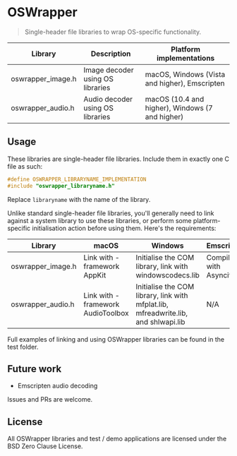 # OSWrapper

> Single-header file libraries to wrap OS-specific functionality.

| Library           | Description                      | Platform implementations                        |
| ----------------- | -------------------------------- | ----------------------------------------------- |
| oswrapper_image.h | Image decoder using OS libraries | macOS, Windows (Vista and higher), Emscripten   |
| oswrapper_audio.h | Audio decoder using OS libraries | macOS (10.4 and higher), Windows (7 and higher) |

## Usage

These libraries are single-header file libraries.
Include them in exactly one C file as such:

```C
#define OSWRAPPER_LIBRARYNAME_IMPLEMENTATION
#include "oswrapper_libraryname.h"
```

Replace `libraryname` with the name of the library.

Unlike standard single-header file libraries, you'll generally need to
link against a system library to use these libraries,
or perform some platform-specific initialisation action before using them.
Here's the requirements:

| Library           | macOS                             | Windows                                                                              | Emscripten            |
| ----------------- | --------------------------------- | ------------------------------------------------------------------------------------ | --------------------- |
| oswrapper_image.h | Link with -framework AppKit       | Initialise the COM library, link with windowscodecs.lib                              | Compile with Asyncify |
| oswrapper_audio.h | Link with -framework AudioToolbox | Initialise the COM library, link with mfplat.lib, mfreadwrite.lib, and shlwapi.lib   | N/A                   |

Full examples of linking and using OSWrapper libraries can be found in the test folder.

## Future work

- Emscripten audio decoding

Issues and PRs are welcome.

## License

All OSWrapper libraries and test / demo applications are licensed under the BSD Zero Clause License.
